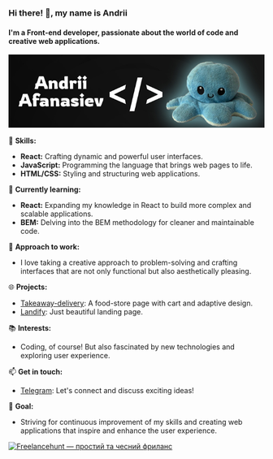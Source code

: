 ### Hi there! 👋, my name is Andrii

#### I'm a Front-end developer, passionate about the world of code and creative web applications.
<p align="center">
 <img src="banner.jpg" alt="banner"/>
</p>

🚀 **Skills:**
- **React:** Crafting dynamic and powerful user interfaces.
- **JavaScript:** Programming the language that brings web pages to life.
- **HTML/CSS:** Styling and structuring web applications.

🌱 **Currently learning:**
- **React:** Expanding my knowledge in React to build more complex and scalable applications.
- **BEM:** Delving into the BEM methodology for cleaner and maintainable code.

🎨 **Approach to work:**
- I love taking a creative approach to problem-solving and crafting interfaces that are not only functional but also aesthetically pleasing.

🌐 **Projects:**
- [Takeaway-delivery](https://andriiafanasiev.github.io/Takeaway-delivery/): A food-store page with cart and adaptive design.
- [Landify](https://andriiafanasiev.github.io/Landify/): Just beautiful landing page.

📚 **Interests:**
- Coding, of course! But also fascinated by new technologies and exploring user experience.

📫 **Get in touch:**
- [Telegram](https://t.me/Andyxax): Let's connect and discuss exciting ideas!
  
🚀 **Goal:**
- Striving for continuous improvement of my skills and creating web applications that inspire and enhance the user experience.


<a href="https://freelancehunt.com/freelancer/Andrii_afanasiev.html?from=shield&r=QWNLx" target="_blank"><img src="https://freelancehunt.com/shields/display/id/1485402/type/rating?style=for-the-badge&amp;lang=uk" alt="Freelancehunt — простий та чесний фриланс"></a>


